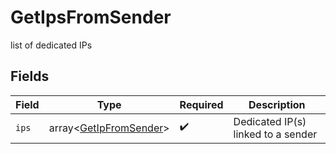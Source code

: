 # GetIpsFromSender

list of dedicated IPs


## Fields

| Field                                                            | Type                                                             | Required                                                         | Description                                                      |
| ---------------------------------------------------------------- | ---------------------------------------------------------------- | ---------------------------------------------------------------- | ---------------------------------------------------------------- |
| `ips`                                                            | array<[GetIpFromSender](../../models/shared/GetIpFromSender.md)> | :heavy_check_mark:                                               | Dedicated IP(s) linked to a sender                               |